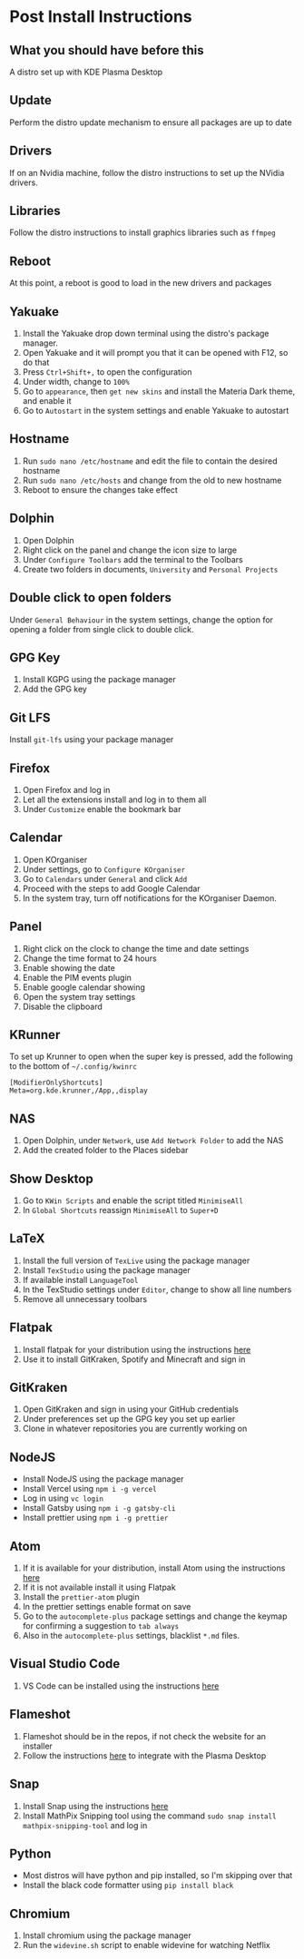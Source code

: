 # Post Install Instructions

## What you should have before this

A distro set up with KDE Plasma Desktop

## Update

Perform the distro update mechanism to ensure all packages are up to date

## Drivers

If on an Nvidia machine, follow the distro instructions to set up the NVidia drivers.

## Libraries

Follow the distro instructions to install graphics libraries such as `ffmpeg`

## Reboot

At this point, a reboot is good to load in the new drivers and packages

## Yakuake

1. Install the Yakuake drop down terminal using the distro's package manager.
2. Open Yakuake and it will prompt you that it can be opened with F12, so do that
3. Press `Ctrl+Shift+,` to open the configuration
4. Under width, change to `100%`
5. Go to `appearance`, then `get new skins` and install the Materia Dark theme, and enable it
6. Go to `Autostart` in the system settings and enable Yakuake to autostart

## Hostname

1. Run `sudo nano /etc/hostname` and edit the file to contain the desired hostname
2. Run `sudo nano /etc/hosts` and change from the old to new hostname
3. Reboot to ensure the changes take effect

## Dolphin

1. Open Dolphin
2. Right click on the panel and change the icon size to large
3. Under `Configure Toolbars` add the terminal to the Toolbars
4. Create two folders in documents, `University` and `Personal Projects`

## Double click to open folders

Under `General Behaviour` in the system settings, change the option for opening a folder from single click to double click.

## GPG Key

1. Install KGPG using the package manager
2. Add the GPG key

## Git LFS
Install `git-lfs` using your package manager

## Firefox

1. Open Firefox and log in
2. Let all the extensions install and log in to them all
3. Under `Customize` enable the bookmark bar

## Calendar

1. Open KOrganiser
2. Under settings, go to `Configure KOrganiser`
3. Go to `Calendars` under `General` and click `Add`
4. Proceed with the steps to add Google Calendar
5. In the system tray, turn off notifications for the KOrganiser Daemon.

## Panel

1. Right click on the clock to change the time and date settings
2. Change the time format to 24 hours
3. Enable showing the date
4. Enable the PIM events plugin
5. Enable google calendar showing
6. Open the system tray settings
7. Disable the clipboard

## KRunner

To set up Krunner to open when the super key is pressed, add the following to the bottom of `~/.config/kwinrc`

```
[ModifierOnlyShortcuts]
Meta=org.kde.krunner,/App,,display
```

## NAS

1. Open Dolphin, under `Network`, use `Add Network Folder` to add the NAS
2. Add the created folder to the Places sidebar

## Show Desktop

1. Go to `KWin Scripts` and enable the script titled `MinimiseAll`
2. In `Global Shortcuts` reassign `MinimiseAll` to `Super+D`

## LaTeX

1. Install the full version of `TexLive` using the package manager
2. Install `TexStudio` using the package manager
3. If available install `LanguageTool`
4. In the TexStudio settings under `Editor`, change to show all line numbers
5. Remove all unnecessary toolbars

## Flatpak

1. Install flatpak for your distribution using the instructions [here](https://flatpak.org/setup/)
2. Use it to install GitKraken, Spotify and Minecraft and sign in

## GitKraken

1. Open GitKraken and sign in using your GitHub credentials
2. Under preferences set up the GPG key you set up earlier
3. Clone in whatever repositories you are currently working on

## NodeJS

- Install NodeJS using the package manager
- Install Vercel using `npm i -g vercel`
- Log in using `vc login`
- Install Gatsby using `npm i -g gatsby-cli`
- Install prettier using `npm i -g prettier`

## Atom

1. If it is available for your distribution, install Atom using the instructions [here](https://flight-manual.atom.io/getting-started/sections/installing-atom/)
2. If it is not available install it using Flatpak
3. Install the `prettier-atom` plugin
4. In the prettier settings enable format on save
5. Go to the `autocomplete-plus` package settings and change the keymap for confirming a suggestion to `tab always`
6. Also in the `autocomplete-plus` settings, blacklist `*.md` files.

## Visual Studio Code

1. VS Code can be installed using the instructions [here](https://code.visualstudio.com/docs/setup/linux)

## Flameshot

1. Flameshot should be in the repos, if not check the website for an installer
2. Follow the instructions [here](https://flameshot.js.org/#/key-bindings?id=on-kde-plasma-desktop) to integrate with the Plasma Desktop

## Snap

1. Install Snap using the instructions [here](https://snapcraft.io/docs/installing-snapd)
2. Install MathPix Snipping tool using the command `sudo snap install mathpix-snipping-tool` and log in

## Python

- Most distros will have python and pip installed, so I'm skipping over that
- Install the black code formatter using `pip install black`

## Chromium

1. Install chromium using the package manager
2. Run the `widevine.sh` script to enable widevine for watching Netflix
